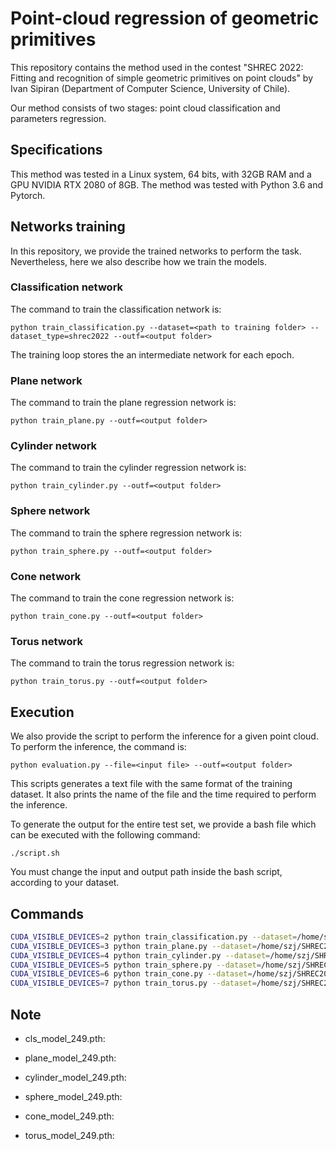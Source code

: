 # Point-cloud regression of geometric primitives

This repository contains the method used in the contest "SHREC 2022: Fitting and recognition of simple geometric primitives on point clouds" by Ivan Sipiran (Department of Computer Science, University of Chile).

Our method consists of two stages: point cloud classification and parameters regression. 

## Specifications
This method was tested in a Linux system, 64 bits, with 32GB RAM and a GPU NVIDIA RTX 2080 of 8GB. The method was tested with Python 3.6 and Pytorch.


## Networks training
In this repository, we provide the trained networks to perform the task. Nevertheless, here we also describe how we train the models.

### Classification network
The command to train the classification network is:

~~~
python train_classification.py --dataset=<path to training folder> --dataset_type=shrec2022 --outf=<output folder>
~~~

The training loop stores the an intermediate network for each epoch.

### Plane network
The command to train the plane regression network is:

~~~
python train_plane.py --outf=<output folder>
~~~

### Cylinder network
The command to train the cylinder regression network is:

~~~
python train_cylinder.py --outf=<output folder>
~~~

### Sphere network
The command to train the sphere regression network is:

~~~
python train_sphere.py --outf=<output folder>
~~~

### Cone network
The command to train the cone regression network is:

~~~
python train_cone.py --outf=<output folder>
~~~

### Torus network
The command to train the torus regression network is:

~~~
python train_torus.py --outf=<output folder>
~~~

## Execution
We also provide the script to perform the inference for a given point cloud. To perform the inference, the command is:

~~~
python evaluation.py --file=<input file> --outf=<output folder>
~~~

This scripts generates a text file with the same format of the training dataset. It also prints the name of the file and the time required to perform the inference.

To generate the output for the entire test set, we provide a bash file which can be executed with the following command:

~~~
./script.sh 
~~~

You must change the input and output path inside the bash script, according to your dataset.

## Commands

```bash
CUDA_VISIBLE_DEVICES=2 python train_classification.py --dataset=/home/szj/SHREC2022/dataset/training --outf=.mytrain/classification
CUDA_VISIBLE_DEVICES=3 python train_plane.py --dataset=/home/szj/SHREC2022/dataset/training --outf=.mytrain/plane
CUDA_VISIBLE_DEVICES=4 python train_cylinder.py --dataset=/home/szj/SHREC2022/dataset/training --outf=.mytrain/cylinder
CUDA_VISIBLE_DEVICES=5 python train_sphere.py --dataset=/home/szj/SHREC2022/dataset/training --outf=.mytrain/sphere
CUDA_VISIBLE_DEVICES=6 python train_cone.py --dataset=/home/szj/SHREC2022/dataset/training --outf=.mytrain/cone
CUDA_VISIBLE_DEVICES=7 python train_torus.py --dataset=/home/szj/SHREC2022/dataset/training --outf=.mytrain/torus
```

## Note

+ cls_model_249.pth:

+ plane_model_249.pth:

+ cylinder_model_249.pth: 

+ sphere_model_249.pth:

+ cone_model_249.pth:

+ torus_model_249.pth:
